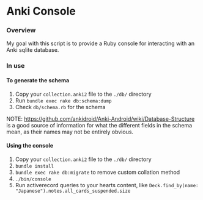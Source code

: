 # Anki Console

### Overview
My goal with this script is to provide a Ruby console for interacting with an Anki sqlite database.

### In use

#### To generate the schema
1. Copy your `collection.anki2` file to the `./db/` directory
2. Run `bundle exec rake db:schema:dump`
3. Check `db/schema.rb` for the schema

NOTE: https://github.com/ankidroid/Anki-Android/wiki/Database-Structure is a good source of information for what the different fields in the schema mean, as their names may not be entirely obvious.

#### Using the console
1. Copy your `collection.anki2` file to the `./db/` directory
2. `bundle install`
3. `bundle exec rake db:migrate` to remove custom collation method
4. `./bin/console`
5. Run activerecord queries to your hearts content, like `Deck.find_by(name: "Japanese").notes.all_cards_suspended.size`
